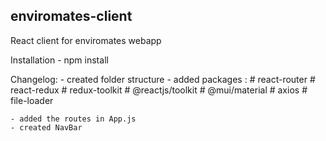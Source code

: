 ## enviromates-client

React client for enviromates webapp

Installation
    - npm install

Changelog:
    - created folder structure
    - added packages :
        # react-router
        # react-redux
        # redux-toolkit
        # @reactjs/toolkit
        # @mui/material
        # axios
        # file-loader
        
    - added the routes in App.js
    - created NavBar
